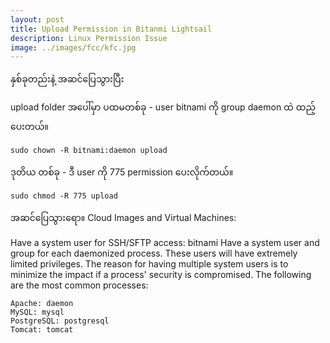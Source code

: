 ```yaml
---
layout: post
title: Upload Permission in Bitanmi Lightsail
description: Linux Permission Issue 
image: ../images/fcc/kfc.jpg
---
```


နှစ်ခုတည်းနဲ့ အဆင်ပြေသွားပြီး

upload folder အပေါ်မှာ 
ပထမတစ်ခု - user bitnami ကို group daemon ထဲ ထည့်ပေးတယ်။
```
sudo chown -R bitnami:daemon upload
```

ဒုတိယ တစ်ခု - ဒီ user ကို 775 permission ပေးလိုက်တယ်။
```
sudo chmod -R 775 upload
```

အဆင်ပြေသွားရော။
Cloud Images and Virtual Machines:

Have a system user for SSH/SFTP access: bitnami
Have a system user and group for each daemonized process. These users will have extremely limited privileges. The reason for having multiple system users is to minimize the impact if a process' security is compromised. The following are the most common processes:
```
Apache: daemon
MySQL: mysql
PostgreSQL: postgresql
Tomcat: tomcat
```